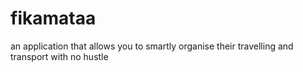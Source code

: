 fikamataa
=========

an application that allows you to smartly organise their travelling and transport with no hustle
